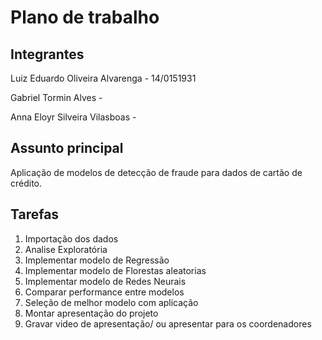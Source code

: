 # Plano de trabalho 

## Integrantes 
Luiz Eduardo Oliveira Alvarenga - 14/0151931

Gabriel Tormin Alves -

Anna Eloyr Silveira Vilasboas -

## Assunto principal 
Aplicação de modelos de detecção de fraude para  dados de cartão de crédito.

## Tarefas

1. Importação dos dados
2. Analise Exploratória 
3. Implementar modelo de Regressão
4. Implementar modelo de Florestas aleatorias
5. Implementar modelo de Redes Neurais
6. Comparar performance entre modelos
7. Seleção de melhor modelo com aplicação
8. Montar apresentação do projeto
9. Gravar video de apresentação/ ou apresentar para os coordenadores



